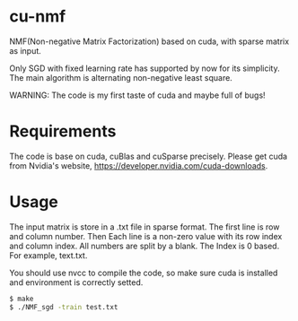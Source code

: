# cu-nmf
NMF(Non-negative Matrix Factorization) based on cuda, with sparse matrix as input.

Only SGD with fixed learning rate has supported by now for its simplicity. The main algorithm is alternating non-negative least square.

WARNING: The code is my first taste of cuda and maybe full of bugs!


# Requirements
The code is base on cuda, cuBlas and cuSparse precisely. Please get cuda from Nvidia's website, https://developer.nvidia.com/cuda-downloads.


# Usage
The input matrix is store in a .txt file in sparse format. The first line is row and column number. Then Each line is a non-zero value with its row index and column index. All numbers are split by a blank. The Index is 0 based. For example, text.txt.

You should use nvcc to compile the code, so make sure cuda is installed and environment is correctly setted.

```bash
$ make
$ ./NMF_sgd -train test.txt
```
